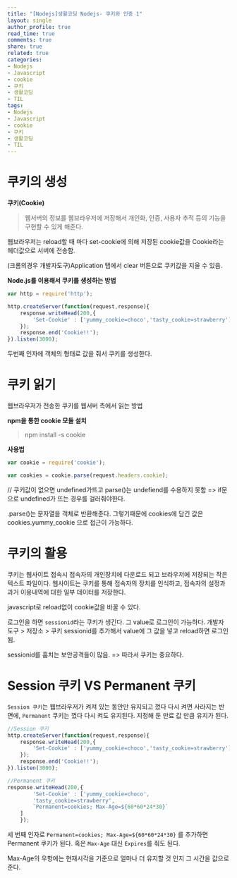 ```yaml
---
title: "[Nodejs]생활코딩 Nodejs- 쿠키와 인증 1"
layout: single
author_profile: true
read_time: true
comments: true
share: true
related: true
categories:
- Nodejs
- Javascript
- cookie
- 쿠키
- 생활코딩
- TIL
tags:
- Nodejs
- Javascript
- cookie
- 쿠키
- 생활코딩
- TIL
---
```


# 쿠키의 생성
  
**쿠키(Cookie)**  

> 웹서버의 정보를 웹브라우저에 저장해서 개인화, 인증, 사용자 추적 등의 기능을 구현할 수 있게 해준다.

웹브라우저는 reload할 때 마다 set-cookie에 의해 저장된 cookie값을 Cookie라는 헤더값으로 서버에 전송함.

(크롬의경우 개발자도구)Application 탭에서 clear 버튼으로 쿠키값을 지울 수 있음.

**Node.js를 이용해서 쿠키를 생성하는 방법**

```javascript
var http = require('http');

http.createServer(function(request,response){
    response.writeHead(200,{
        'Set-Cookie' : ['yummy_cookie=choco','tasty_cookie=strawberry'] 
    });
    response.end('Cookie!!');
}).listen(3000);

```

두번째 인자에 객체의 형태로 값을 줘서 쿠키를 생성한다.
# 쿠키 읽기

웹브라우저가 전송한 쿠키를 웹서버 측에서 읽는 방법

**npm을 통한 cookie 모듈 설치**

> npm install -s cookie

**사용법**
```javascript
var cookie = require('cookie');

var cookies = cookie.parse(request.headers.cookie);
```
// 쿠키값이 없으면 undefined가뜨고 parse()는 undefiend를 수용하지 못함
=> if문으로 undefined가 뜨는 경우를 걸러줘야한다.

.parse()는 문자열을 객체로 반환해준다.
그렇기때문에 cookies에 담긴 값은 cookies.yummy_cookie
 으로 접근이 가능하다.

# 쿠키의 활용

쿠키는 웹사이트 접속시 접속자의 개인장치에 다운로드 되고 브라우저에 저장되는 작은 텍스트 파일이다.
웹사이트는 쿠키를 통해 접속자의 장치를 인식하고, 접속자의 설정과 과거 이용내역에 대한 일부 데이터를 저장한다.

javascript로 reload없이 cookie값을  바꿀 수 있다.

로그인을 하면 `sessionid`라는 쿠키가 생긴다.
그 value로 로그인이 가능하다.
개발자 도구 > 저장소 > 쿠키 
sessionid를 추가해서 value에 그 값을 넣고 reload하면 로그인됨.

sessionid를 훔치는 보안공격들이 많음. => 따라서 쿠키는 중요하다.

# Session 쿠키 VS Permanent 쿠키

`Session 쿠키`는 웹브라우저가 켜져 있는 동안만 유지되고 껐다 다시 켜면 사라지는 반면에,
`Permanent` 쿠키는  껐다 다시 켜도 유지된다. 지정해 둔 만료 값 만큼 유지가 된다.
```javascript
//Session 쿠키
http.createServer(function(request,response){
    response.writeHead(200,{
        'Set-Cookie' : ['yummy_cookie=choco','tasty_cookie=strawberry'] 
    });
    response.end('Cookie!!');
}).listen(3000);

//Permanent 쿠키
response.writeHead(200,{
        'Set-Cookie' : ['yummy_cookie=choco',
        'tasty_cookie=strawberry',
        `Permanent=cookies; Max-Age=${60*60*24*30}`
    ]
    });
```

세 번째 인자로 `Permanent=cookies; Max-Age=${60*60*24*30}` 를 추가하면 
Permanent 쿠키가 된다. 혹은 `Max-Age` 대신 `Expires`를 줘도 된다.

 Max-Age의 우항에는 현재시각을 기준으로 얼마나 더 유지할 것 인지 그 시간을 값으로 준다.